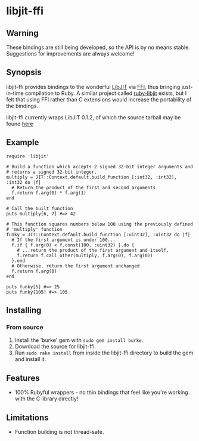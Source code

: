 libjit-ffi
==========

Warning
-------

These bindings are still being developed, so the API is by no means stable.
Suggestions for improvements are always welcome!

Synopsis
--------

libjit-ffi provides bindings to the wonderful
[LibJIT](http://dotgnu.org/libjit-doc/libjit_toc.html) via
[FFI](http://github.com/ffi/ffi), thus bringing just-in-time compilation
to Ruby. A similar project called [ruby-libjit](http://ruby-libjit.rubyforge.org/)
exists, but I felt that using FFI rather than C extensions would increase
the portability of the bindings.

libjit-ffi currently wraps LibJIT 0.1.2, of which the source tarball may be found 
[here](ftp://ftp.gnu.org/gnu/dotgnu/libjit/libjit-0.1.2.tar.gz)

Example
-------

    require 'libjit'
    
    # Build a function which accepts 2 signed 32-bit integer arguments and
    # returns a signed 32-bit integer.
    multiply = JIT::Context.default.build_function [:int32, :int32], :int32 do |f|
      # Return the product of the first and second arguments
      f.return f.arg(0) * f.arg(1)
    end
    
    # Call the built function
    puts multiply[6, 7] #=> 42
    
    # This function squares numbers below 100 using the previously defined
    # 'multiply' function
    funky = JIT::Context.default.build_function [:uint32], :uint32 do |f|
      # If the first argument is under 100...
      f.if { f.arg(0) < f.const(100, :uint32) }.do {
        # ...return the product of the first argument and itself.
        f.return f.call_other(multiply, f.arg(0), f.arg(0))
      }.end
      # Otherwise, return the first argument unchanged
      f.return f.arg(0)
    end
    
    puts funky[5] #=> 25
    puts funky[105] #=> 105

Installing
----------

### From source

1. Install the 'burke' gem with `sudo gem install burke`.
2. Download the source for libjit-ffi.
3. Run `sudo rake install` from inside the libjit-ffi directory to build the
   gem and install it.

Features
--------

* 100% Rubyful wrappers - no thin bindings that feel like you're working with
  the C library directly!

Limitations
-----------

* Function building is not thread-safe.

